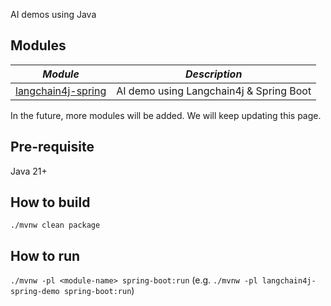 AI demos using Java

Modules
-------------------
| **_Module_**                                              | **_Description_**                       |
|-----------------------------------------------------------|-----------------------------------------|
| [langchain4j-spring](./langchain4j-spring-demo/README.md) | AI demo using Langchain4j & Spring Boot |

In the future, more modules will be added. We will keep updating this page.

Pre-requisite
-------------------
Java 21+

How to build
-------------------
`./mvnw clean package`

How to run
-------------------
`./mvnw -pl <module-name> spring-boot:run` (e.g. `./mvnw -pl langchain4j-spring-demo spring-boot:run`) 
